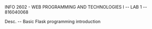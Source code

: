 INFO 2602 - WEB PROGRAMMING AND TECHNOLOGIES I --
LAB 1 --
816040068

Desc. -- Basic Flask programming introduction
